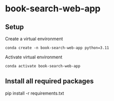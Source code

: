 # book-search-web-app 

## Setup

Create a virtual environment 

``
conda create -n book-search-web-app python=3.11
``

Activate virtual environment

``
conda activate book-search-web-app
``

## Install all required packages 

pip install -r requirements.txt

